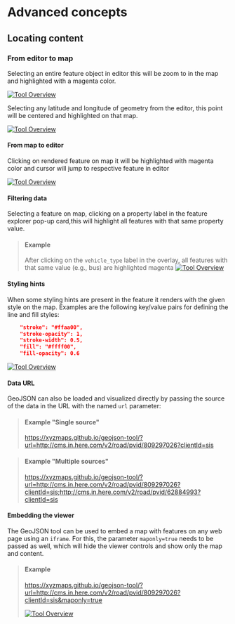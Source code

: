 # Advanced concepts

## Locating content

### From editor to map

Selecting an entire feature object in editor this will be zoom to in the map and highlighted with a magenta color.

[![Tool Overview](images/viewer-locating-content-1.png)](images/viewer-locating-content-1.png)

Selecting any latitude and longitude of geometry from the editor, this point will be centered and highlighted on that map.

[![Tool Overview](images/viewer-locating-content-2.png)](images/viewer-locating-content-2.png)

#### From map to editor

Clicking on rendered feature on map it will be highlighted with magenta color and cursor will jump to respective feature in editor

[![Tool Overview](images/viewer-locating-content-3.png)](images/viewer-locating-content-3.png)

#### Filtering data

Selecting a feature on map, clicking on a property label in the feature explorer pop-up card,this will highlight all features with that same property value.

>#### Example
>
> After clicking on the `vehicle_type` label in the overlay, all features with that same value 
> (e.g., bus) are highlighted magenta 
> [![Tool Overview](images/viewer-filtering-data.png)](images/viewer-filtering-data.png)

#### Styling hints

When some styling hints are present in the feature it renders with the given style on the map. Examples are the following
key/value pairs for defining the line and fill styles:

```json
    "stroke": "#ffaa00",
    "stroke-opacity": 1,
    "stroke-width": 0.5,
    "fill": "#ffff00",
    "fill-opacity": 0.6
```

[![Tool Overview](images/viewer-styling-hints.png)](images/viewer-styling-hints.png)

#### Data URL

GeoJSON can also be loaded and visualized directly by passing the source of the data in the URL with the named `url` parameter:

> #### Example "Single source"
>
> <https://xyzmaps.github.io/geojson-tool/?url=http://cms.in.here.com/v2/road/pvid/809297026?clientId=sis>

> #### Example "Multiple sources"
>
> <https://xyzmaps.github.io/geojson-tool/?url=http://cms.in.here.com/v2/road/pvid/809297026?clientId=sis;http://cms.in.here.com/v2/road/pvid/62884993?clientId=sis>

#### Embedding the viewer

The GeoJSON tool can be used to embed a map with features on any web page using an `iframe`. For this, the parameter `maponly=true` needs to be passed as well, which will hide the viewer controls and show only the map and content.

> #### Example
>
> <https://xyzmaps.github.io/geojson-tool/?url=http://cms.in.here.com/v2/road/pvid/809297026?clientId=sis&maponly=true>
>
> [![Tool Overview](../images/maponly.png)](../images/maponly.png)
